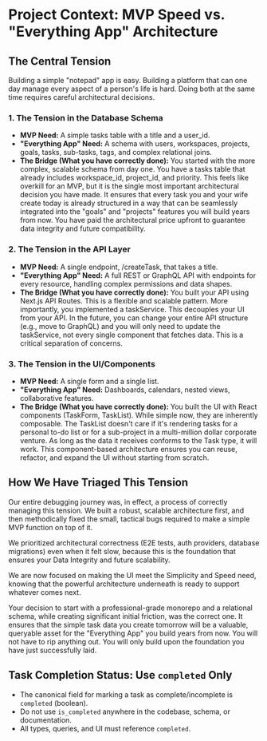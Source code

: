 # Project Context: MVP Speed vs. "Everything App" Architecture

## The Central Tension
Building a simple "notepad" app is easy. Building a platform that can one day manage every aspect of a person's life is hard. Doing both at the same time requires careful architectural decisions.

### 1. The Tension in the Database Schema
- **MVP Need:** A simple tasks table with a title and a user_id.
- **"Everything App" Need:** A schema with users, workspaces, projects, goals, tasks, sub-tasks, tags, and complex relational joins.
- **The Bridge (What you have correctly done):** You started with the more complex, scalable schema from day one. You have a tasks table that already includes workspace_id, project_id, and priority. This feels like overkill for an MVP, but it is the single most important architectural decision you have made. It ensures that every task you and your wife create today is already structured in a way that can be seamlessly integrated into the "goals" and "projects" features you will build years from now. You have paid the architectural price upfront to guarantee data integrity and future compatibility.

### 2. The Tension in the API Layer
- **MVP Need:** A single endpoint, /createTask, that takes a title.
- **"Everything App" Need:** A full REST or GraphQL API with endpoints for every resource, handling complex permissions and data shapes.
- **The Bridge (What you have correctly done):** You built your API using Next.js API Routes. This is a flexible and scalable pattern. More importantly, you implemented a taskService. This decouples your UI from your API. In the future, you can change your entire API structure (e.g., move to GraphQL) and you will only need to update the taskService, not every single component that fetches data. This is a critical separation of concerns.

### 3. The Tension in the UI/Components
- **MVP Need:** A single form and a single list.
- **"Everything App" Need:** Dashboards, calendars, nested views, collaborative features.
- **The Bridge (What you have correctly done):** You built the UI with React components (TaskForm, TaskList). While simple now, they are inherently composable. The TaskList doesn't care if it's rendering tasks for a personal to-do list or for a sub-project in a multi-million dollar corporate venture. As long as the data it receives conforms to the Task type, it will work. This component-based architecture ensures you can reuse, refactor, and expand the UI without starting from scratch.

## How We Have Triaged This Tension
Our entire debugging journey was, in effect, a process of correctly managing this tension. We built a robust, scalable architecture first, and then methodically fixed the small, tactical bugs required to make a simple MVP function on top of it.

We prioritized architectural correctness (E2E tests, auth providers, database migrations) even when it felt slow, because this is the foundation that ensures your Data Integrity and future scalability.

We are now focused on making the UI meet the Simplicity and Speed need, knowing that the powerful architecture underneath is ready to support whatever comes next.

Your decision to start with a professional-grade monorepo and a relational schema, while creating significant initial friction, was the correct one. It ensures that the simple task data you create tomorrow will be a valuable, queryable asset for the "Everything App" you build years from now. You will not have to rip anything out. You will only build upon the foundation you have just successfully laid.

## Task Completion Status: Use `completed` Only

- The canonical field for marking a task as complete/incomplete is `completed` (boolean).
- Do not use `is_completed` anywhere in the codebase, schema, or documentation.
- All types, queries, and UI must reference `completed`.
